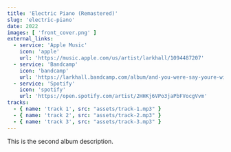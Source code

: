 ```yaml
---
title: 'Electric Piano (Remastered)'
slug: 'electric-piano'
date: 2022
images: [ 'front_cover.png' ]
external_links:
  - service: 'Apple Music'
    icon: 'apple'
    url: 'https://music.apple.com/us/artist/larkhall/1094487207'
  - service: 'Bandcamp'
    icon: 'bandcamp'
    url: 'https://larkhall.bandcamp.com/album/and-you-were-say-youre-with-me-reworked'
  - service: 'Spotify'
    icon: 'spotify'
    url: 'https://open.spotify.com/artist/2HHKj6VPo3jaPbFVocgVvm'
tracks:
  - { name: 'track 1', src: "assets/track-1.mp3" }
  - { name: 'track 2', src: "assets/track-2.mp3" }
  - { name: 'track 3', src: "assets/track-3.mp3" }
---
```


<p>This is the second album description.</p>
